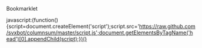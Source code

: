 Bookmarklet 

javascript:(function(){script=document.createElement('script');script.src='https://raw.github.com/svxbot/columnsum/master/script.js';document.getElementsByTagName('head')[0].appendChild(script);})()